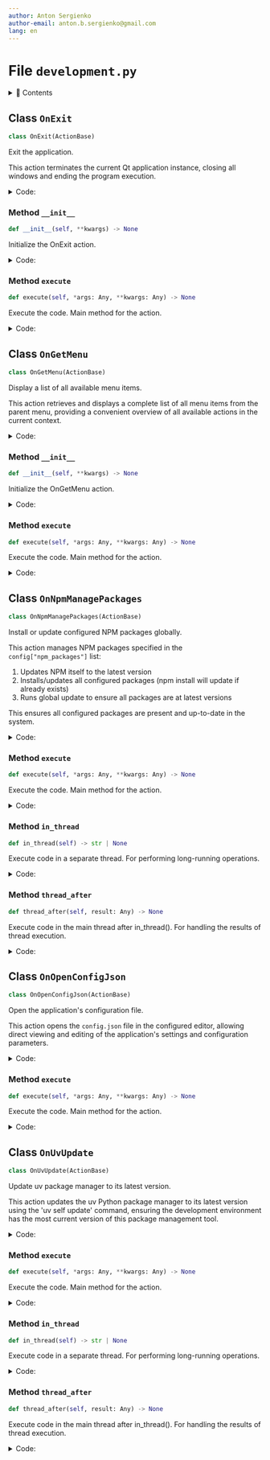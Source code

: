 ```yaml
---
author: Anton Sergienko
author-email: anton.b.sergienko@gmail.com
lang: en
---
```


# File `development.py`

<details>
<summary>📖 Contents</summary>

## Contents

- [Class `OnExit`](#class-onexit)
  - [Method `__init__`](#method-__init__)
  - [Method `execute`](#method-execute)
- [Class `OnGetMenu`](#class-ongetmenu)
  - [Method `__init__`](#method-__init__-1)
  - [Method `execute`](#method-execute-1)
- [Class `OnNpmManagePackages`](#class-onnpmmanagepackages)
  - [Method `execute`](#method-execute-2)
  - [Method `in_thread`](#method-in_thread)
  - [Method `thread_after`](#method-thread_after)
- [Class `OnOpenConfigJson`](#class-onopenconfigjson)
  - [Method `execute`](#method-execute-3)
- [Class `OnUvUpdate`](#class-onuvupdate)
  - [Method `execute`](#method-execute-4)
  - [Method `in_thread`](#method-in_thread-1)
  - [Method `thread_after`](#method-thread_after-1)

</details>

## Class `OnExit`

```python
class OnExit(ActionBase)
```

Exit the application.

This action terminates the current Qt application instance,
closing all windows and ending the program execution.

<details>
<summary>Code:</summary>

```python
class OnExit(ActionBase):

    icon = "×"  # noqa: RUF001
    title = "Exit"

    def __init__(self, **kwargs) -> None:  # noqa: ANN003
        """Initialize the OnExit action."""
        super().__init__()
        self.parent = kwargs.get("parent")

    @ActionBase.handle_exceptions("application exit")
    def execute(self, *args: Any, **kwargs: Any) -> None:  # noqa: ARG002
        """Execute the code. Main method for the action."""
        QApplication.quit()
```

</details>

### Method `__init__`

```python
def __init__(self, **kwargs) -> None
```

Initialize the OnExit action.

<details>
<summary>Code:</summary>

```python
def __init__(self, **kwargs) -> None:  # noqa: ANN003
        super().__init__()
        self.parent = kwargs.get("parent")
```

</details>

### Method `execute`

```python
def execute(self, *args: Any, **kwargs: Any) -> None
```

Execute the code. Main method for the action.

<details>
<summary>Code:</summary>

```python
def execute(self, *args: Any, **kwargs: Any) -> None:  # noqa: ARG002
        QApplication.quit()
```

</details>

## Class `OnGetMenu`

```python
class OnGetMenu(ActionBase)
```

Display a list of all available menu items.

This action retrieves and displays a complete list of all menu items
from the parent menu, providing a convenient overview of all available
actions in the current context.

<details>
<summary>Code:</summary>

```python
class OnGetMenu(ActionBase):

    icon = "☰"
    title = "Get the list of items from this menu"

    def __init__(self, **kwargs) -> None:  # noqa: ANN003
        """Initialize the OnGetMenu action."""
        super().__init__()
        self.parent = kwargs.get("parent")

    @ActionBase.handle_exceptions("menu retrieval")
    def execute(self, *args: Any, **kwargs: Any) -> None:  # noqa: ARG002
        """Execute the code. Main method for the action."""
        if self.parent is not None:
            result = self.parent.get_menu()
            self.add_line(result)
        else:
            self.add_line("❌ No parent menu available.")
        self.show_result()
```

</details>

### Method `__init__`

```python
def __init__(self, **kwargs) -> None
```

Initialize the OnGetMenu action.

<details>
<summary>Code:</summary>

```python
def __init__(self, **kwargs) -> None:  # noqa: ANN003
        super().__init__()
        self.parent = kwargs.get("parent")
```

</details>

### Method `execute`

```python
def execute(self, *args: Any, **kwargs: Any) -> None
```

Execute the code. Main method for the action.

<details>
<summary>Code:</summary>

```python
def execute(self, *args: Any, **kwargs: Any) -> None:  # noqa: ARG002
        if self.parent is not None:
            result = self.parent.get_menu()
            self.add_line(result)
        else:
            self.add_line("❌ No parent menu available.")
        self.show_result()
```

</details>

## Class `OnNpmManagePackages`

```python
class OnNpmManagePackages(ActionBase)
```

Install or update configured NPM packages globally.

This action manages NPM packages specified in the `config["npm_packages"]` list:

1. Updates NPM itself to the latest version
2. Installs/updates all configured packages (npm install will update if already exists)
3. Runs global update to ensure all packages are at latest versions

This ensures all configured packages are present and up-to-date in the system.

<details>
<summary>Code:</summary>

```python
class OnNpmManagePackages(ActionBase):

    icon = "📦"
    title = "Install/Update global NPM packages"

    @ActionBase.handle_exceptions("NPM package management")
    def execute(self, *args: Any, **kwargs: Any) -> None:  # noqa: ARG002
        """Execute the code. Main method for the action."""
        self.start_thread(self.in_thread, self.thread_after, self.title)

    @ActionBase.handle_exceptions("NPM operations thread")
    def in_thread(self) -> str | None:
        """Execute code in a separate thread. For performing long-running operations."""
        # Update NPM itself first
        self.add_line("Updating NPM...")
        result = h.dev.run_command("npm update npm -g")
        self.add_line(result)

        # Install/update all configured packages
        self.add_line("Installing/updating configured packages...")
        install_commands = "\n".join([f"npm i -g {package}" for package in self.config["npm_packages"]])
        result = h.dev.run_command(install_commands)
        self.add_line(result)

        # Run global update to ensure everything is up-to-date
        self.add_line("Running global update...")
        result = h.dev.run_command("npm update -g")
        self.add_line(result)

        return "NPM packages management completed"

    @ActionBase.handle_exceptions("NPM thread completion")
    def thread_after(self, result: Any) -> None:
        """Execute code in the main thread after in_thread(). For handling the results of thread execution."""
        self.show_toast("NPM packages management completed")
        self.add_line(result)
        self.show_result()
```

</details>

### Method `execute`

```python
def execute(self, *args: Any, **kwargs: Any) -> None
```

Execute the code. Main method for the action.

<details>
<summary>Code:</summary>

```python
def execute(self, *args: Any, **kwargs: Any) -> None:  # noqa: ARG002
        self.start_thread(self.in_thread, self.thread_after, self.title)
```

</details>

### Method `in_thread`

```python
def in_thread(self) -> str | None
```

Execute code in a separate thread. For performing long-running operations.

<details>
<summary>Code:</summary>

```python
def in_thread(self) -> str | None:
        # Update NPM itself first
        self.add_line("Updating NPM...")
        result = h.dev.run_command("npm update npm -g")
        self.add_line(result)

        # Install/update all configured packages
        self.add_line("Installing/updating configured packages...")
        install_commands = "\n".join([f"npm i -g {package}" for package in self.config["npm_packages"]])
        result = h.dev.run_command(install_commands)
        self.add_line(result)

        # Run global update to ensure everything is up-to-date
        self.add_line("Running global update...")
        result = h.dev.run_command("npm update -g")
        self.add_line(result)

        return "NPM packages management completed"
```

</details>

### Method `thread_after`

```python
def thread_after(self, result: Any) -> None
```

Execute code in the main thread after in_thread(). For handling the results of thread execution.

<details>
<summary>Code:</summary>

```python
def thread_after(self, result: Any) -> None:
        self.show_toast("NPM packages management completed")
        self.add_line(result)
        self.show_result()
```

</details>

## Class `OnOpenConfigJson`

```python
class OnOpenConfigJson(ActionBase)
```

Open the application's configuration file.

This action opens the `config.json` file in the configured editor,
allowing direct viewing and editing of the application's settings
and configuration parameters.

<details>
<summary>Code:</summary>

```python
class OnOpenConfigJson(ActionBase):

    icon = "⚙️"
    title = "Open config.json"

    @ActionBase.handle_exceptions("config file opening")
    def execute(self, *args: Any, **kwargs: Any) -> None:  # noqa: ARG002
        """Execute the code. Main method for the action."""
        commands = f"{self.config['editor']} {h.dev.get_project_root() / self.config_path}"
        result = h.dev.run_command(commands)
        self.add_line(result)
```

</details>

### Method `execute`

```python
def execute(self, *args: Any, **kwargs: Any) -> None
```

Execute the code. Main method for the action.

<details>
<summary>Code:</summary>

```python
def execute(self, *args: Any, **kwargs: Any) -> None:  # noqa: ARG002
        commands = f"{self.config['editor']} {h.dev.get_project_root() / self.config_path}"
        result = h.dev.run_command(commands)
        self.add_line(result)
```

</details>

## Class `OnUvUpdate`

```python
class OnUvUpdate(ActionBase)
```

Update uv package manager to its latest version.

This action updates the uv Python package manager to its latest version
using the 'uv self update' command, ensuring the development environment
has the most current version of this package management tool.

<details>
<summary>Code:</summary>

```python
class OnUvUpdate(ActionBase):

    icon = "📥"
    title = "Update uv"

    @ActionBase.handle_exceptions("uv update")
    def execute(self, *args: Any, **kwargs: Any) -> None:  # noqa: ARG002
        """Execute the code. Main method for the action."""
        self.start_thread(self.in_thread, self.thread_after, self.title)

    @ActionBase.handle_exceptions("uv update thread")
    def in_thread(self) -> str | None:
        """Execute code in a separate thread. For performing long-running operations."""
        commands = "uv self update"
        return h.dev.run_command(commands)

    @ActionBase.handle_exceptions("uv update thread completion")
    def thread_after(self, result: Any) -> None:
        """Execute code in the main thread after in_thread(). For handling the results of thread execution."""
        self.show_toast("Update completed")
        self.add_line(result)
        self.show_result()
```

</details>

### Method `execute`

```python
def execute(self, *args: Any, **kwargs: Any) -> None
```

Execute the code. Main method for the action.

<details>
<summary>Code:</summary>

```python
def execute(self, *args: Any, **kwargs: Any) -> None:  # noqa: ARG002
        self.start_thread(self.in_thread, self.thread_after, self.title)
```

</details>

### Method `in_thread`

```python
def in_thread(self) -> str | None
```

Execute code in a separate thread. For performing long-running operations.

<details>
<summary>Code:</summary>

```python
def in_thread(self) -> str | None:
        commands = "uv self update"
        return h.dev.run_command(commands)
```

</details>

### Method `thread_after`

```python
def thread_after(self, result: Any) -> None
```

Execute code in the main thread after in_thread(). For handling the results of thread execution.

<details>
<summary>Code:</summary>

```python
def thread_after(self, result: Any) -> None:
        self.show_toast("Update completed")
        self.add_line(result)
        self.show_result()
```

</details>
